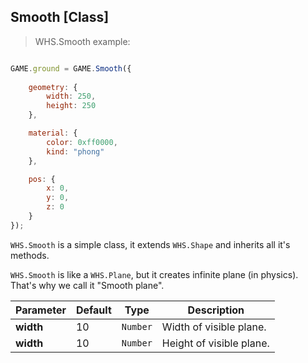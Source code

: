<h2 class="ws" id="smooth">Smooth [Class]</h2>

> WHS.Smooth example:

```javascript

GAME.ground = GAME.Smooth({
        
    geometry: {
        width: 250,
        height: 250
    },

    material: {
        color: 0xff0000,
        kind: "phong"
    },

    pos: {
        x: 0,
        y: 0,
        z: 0
    }
});

```

`WHS.Smooth` is a simple class, it extends `WHS.Shape` and inherits all it's methods.

`WHS.Smooth` is like a `WHS.Plane`, but it creates infinite plane (in physics). That's why we call it "Smooth plane".

Parameter      |       Default        | Type      | Description |
-------------- | -------------------- | --------- | ----------- |
**width**      | 10                   | `Number`  | Width of visible plane.
**width**      | 10                   | `Number`  | Height of visible plane.

<script src="https://gist.github.com/sasha240100/c7579930352c9943a11f.js"></script>